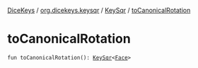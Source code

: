 [DiceKeys](../../index.md) / [org.dicekeys.keysqr](../index.md) / [KeySqr](index.md) / [toCanonicalRotation](./to-canonical-rotation.md)

# toCanonicalRotation

`fun toCanonicalRotation(): `[`KeySqr`](index.md)`<`[`Face`](../-face/index.md)`>`